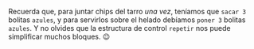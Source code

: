 Recuerda que, para juntar chips del tarro _una vez_, teníamos que `sacar 3` bolitas `azules`, y para servirlos sobre el helado debíamos `poner 3` bolitas `azules`. Y no olvides que la estructura de control `repetir` nos puede simplificar muchos bloques. :wink:
